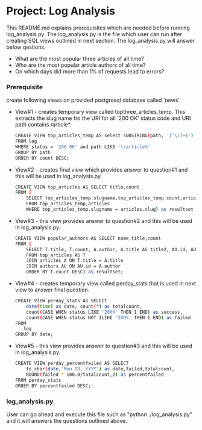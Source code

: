 # Project: Log Analysis

This README.md explains prerequisites which are needed before running log_analysis.py. The log_analysis.py is the file which user can run after creating SQL views outlined in next section. The log_analysis.py will answer below qestions. 

  - What are the most popular three articles of all time?
  - Who are the most popular article authors of all time?
  - On which days did more than 1% of requests lead to errors?

### Prerequisite
create following views on provided postgresql database called 'news'  

  - View#1 - creates temporary view called topthree_articles_temp. This extracts the slug name fro the URI for all '200 OK' status code and URI path contains /article*.
    ```sh
    CREATE VIEW top_articles_temp AS select SUBSTRING(path, '[^\/]+$') as slugname , count(*) as count 
    FROM log 
    WHERE status = '200 OK' and path LIKE '\/article%' 
    GROUP BY path 
    ORDER BY count DESC;
  - View#2 - creates final view which provides answer to question#1 and this will be used in log_analysis.py.
    ```sh
    CREATE VIEW top_articles AS SELECT title,count
    FROM (
        SELECT top_articles_temp.slugname,top_articles_temp.count,articles.slug,articles.title 
        FROM top_articles_temp,articles 
        WHERE top_articles_temp.slugname = articles.slug) as resultset ORDER BY count DESC;
- View#3 - this view provides answer to question#2 and this will be used in log_analysis.py.
    ```sh
    CREATE VIEW popular_authors AS SELECT name,title,count
    FROM (
        SELECT T.title, T.count, A.author, A.title AS title2, AU.id, AU.name 
        FROM top_articles AS T 
        JOIN articles A ON T.title = A.title
        JOIN authors AU ON AU.id = A.author 
        ORDER BY T.count DESC) as resultset;
 - View#4 - creates temporary view called perday_stats that is used in next view to answer final question.
    ```sh
    CREATE VIEW perday_stats AS SELECT 
        date(time) as date, count(*) as totalcount,
        count(CASE WHEN status LIKE '200%' THEN 1 END) as success,
        count(CASE WHEN status NOT ILIKE '200%' THEN 1 END) as failed
    FROM
       log
    GROUP BY date;   
- View#5 - this view provides answer to question#3 and this will be used in log_analysis.py.
    ```sh
    CREATE VIEW perday_percentfailed AS SELECT 
        to_char(date,'Mon DD, YYYY') as date,failed,totalcount,
        ROUND(failed * 100.0/totalcount,2) as percentfailed
    FROM perday_stats
    ORDER BY percentfailed DESC;     

### log_analysis.py
User can go ahead and execute this file such as "python ./log_analysis.py" and it will answers the questions outlined above. 
